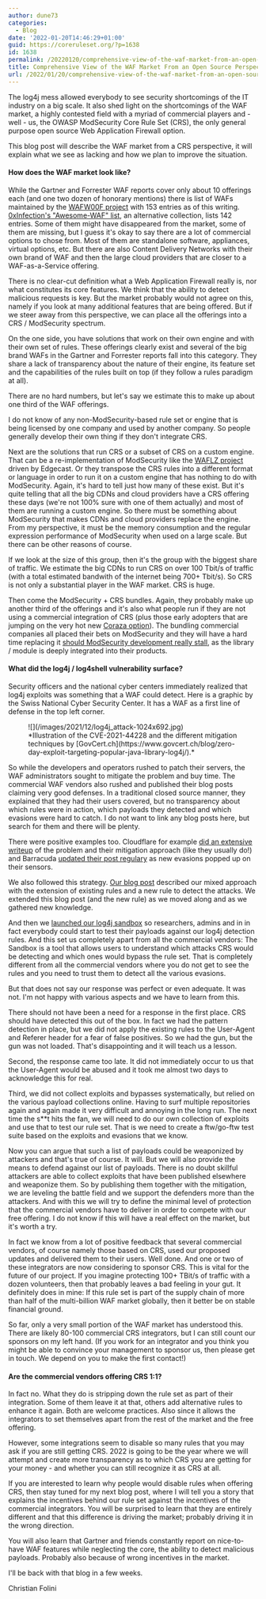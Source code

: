```yaml
---
author: dune73
categories:
  - Blog
date: '2022-01-20T14:46:29+01:00'
guid: https://coreruleset.org/?p=1638
id: 1638
permalink: /20220120/comprehensive-view-of-the-waf-market-from-an-open-source-perspective/
title: Comprehensive View of the WAF Market From an Open Source Perspective
url: /2022/01/20/comprehensive-view-of-the-waf-market-from-an-open-source-perspective/
---
```



The log4j mess allowed everybody to see security shortcomings of the IT industry on a big scale. It also shed light on the shortcomings of the WAF market, a highly contested field with a myriad of commercial players and - well - us, the OWASP ModSecurity Core Rule Set (CRS), the only general purpose open source Web Application Firewall option.

This blog post will describe the WAF market from a CRS perspective, it will explain what we see as lacking and how we plan to improve the situation.

#### How does the WAF market look like?

While the Gartner and Forrester WAF reports cover only about 10 offerings each (and one two dozen of honorary mentions) there is list of WAFs maintained by the [WAFW00F project](https://github.com/EnableSecurity/wafw00f) with 153 entries as of this writing. [0xInfection's "Awesome-WAF" list](https://github.com/0xInfection/Awesome-WAF), an alternative collection, lists 142 entries. Some of them might have disappeared from the market, some of them are missing, but I guess it's okay to say there are a lot of commercial options to chose from. Most of them are standalone software, appliances, virtual options, etc. But there are also Content Delivery Networks with their own brand of WAF and then the large cloud providers that are closer to a WAF-as-a-Service offering.

There is no clear-cut definition what a Web Application Firewall really is, nor what constitutes its core features. We think that the ability to detect malicious requests is key. But the market probably would not agree on this, namely if you look at many additional features that are being offered. But if we steer away from this perspective, we can place all the offerings into a CRS / ModSecurity spectrum.

On the one side, you have solutions that work on their own engine and with their own set of rules. These offerings clearly exist and several of the big brand WAFs in the Gartner and Forrester reports fall into this category. They share a lack of transparency about the nature of their engine, its feature set and the capabilities of the rules built on top (if they follow a rules paradigm at all).

There are no hard numbers, but let's say we estimate this to make up about one third of the WAF offerings.

I do not know of any non-ModSecurity-based rule set or engine that is being licensed by one company and used by another company. So people generally develop their own thing if they don't integrate CRS.

Next are the solutions that run CRS or a subset of CRS on a custom engine. That can be a re-implementation of ModSecurity like the [WAFLZ project](https://github.com/EdgeCast/waflz) driven by Edgecast. Or they transpose the CRS rules into a different format or language in order to run it on a custom engine that has nothing to do with ModSecurity. Again, it's hard to tell just how many of these exist. But it's quite telling that all the big CDNs and cloud providers have a CRS offering these days (we're not 100% sure with one of them actually) and most of them are running a custom engine. So there must be something about ModSecurity that makes CDNs and cloud providers replace the engine. From my perspective, it must be the memory consumption and the regular expression performance of ModSecurity when used on a large scale. But there can be other reasons of course.

If we look at the size of this group, then it's the group with the biggest share of traffic. We estimate the big CDNs to run CRS on over 100 Tbit/s of traffic (with a total estimated bandwith of the internet being 700+ Tbit/s). So CRS is not only a substantial player in the WAF market. CRS is huge.

Then come the ModSecurity + CRS bundles. Again, they probably make up another third of the offerings and it's also what people run if they are not using a commercial integration of CRS (plus those early adopters that are jumping on the very hot new [Coraza option](https://coraza.io/)). The bundling commercial companies all placed their bets on ModSecurity and they will have a hard time replacing it [should ModSecurity development really stall](https://coreruleset.org/20211222/talking-about-modsecurity-and-the-new-coraza-waf/), as the library / module is deeply integrated into their products.

#### What did the log4j / log4shell vulnerability surface?

Security officers and the national cyber centers immediately realized that log4j exploits was something that a WAF could detect. Here is a graphic by the Swiss National Cyber Security Center. It has a WAF as a first line of defense in the top left corner.

<figure class="wp-block-image size-large">![](/images/2021/12/log4j_attack-1024x692.jpg)<figcaption>*Illustration of the CVE-2021-44228 and the different mitigation techniques by [GovCert.ch](https://www.govcert.ch/blog/zero-day-exploit-targeting-popular-java-library-log4j/).*</figcaption></figure>So while the developers and operators rushed to patch their servers, the WAF administrators sought to mitigate the problem and buy time. The commercial WAF vendors also rushed and published their blog posts claiming very good defenses. In a traditional closed source manner, they explained that they had their users covered, but no transparency about which rules were in action, which payloads they detected and which evasions were hard to catch. I do not want to link any blog posts here, but search for them and there will be plenty.

There were positive examples too. Cloudflare for example [did an extensive writeup](https://blog.cloudflare.com/tag/log4shell/) of the problem and their mitigation approach (like they usually do!) and Barracuda [updated their post regulary](https://campus.barracuda.com/product/WAAS/doc/96024380/apache-log4j-critical-vulnerability-cve-2021-44228/) as new evasions popped up on their sensors.

We also followed this strategy. [Our blog post](https://coreruleset.org/20211213/crs-and-log4j-log4shell-cve-2021-44228/) described our mixed approach with the extension of existing rules and a new rule to detect the attacks. We extended this blog post (and the new rule) as we moved along and as we gathered new knowledge.

And then we [launched our log4j sandbox](https://coreruleset.org/20211216/public-hunt-for-log4j-log4shell-evasions-waf-bypasses/) so researchers, admins and in in fact everybody could start to test their payloads against our log4j detection rules. And this set us completely apart from all the commercial vendors: The Sandbox is a tool that allows users to understand which attacks CRS would be detecting and which ones would bypass the rule set. That is completely different from all the commercial vendors where you do not get to see the rules and you need to trust them to detect all the various evasions.

But that does not say our response was perfect or even adequate. It was not. I'm not happy with various aspects and we have to learn from this.

There should not have been a need for a response in the first place. CRS should have detected this out of the box. In fact we had the pattern detection in place, but we did not apply the existing rules to the User-Agent and Referer header for a fear of false positives. So we had the gun, but the gun was not loaded. That's disappointing and it will teach us a lesson.

Second, the response came too late. It did not immediately occur to us that the User-Agent would be abused and it took me almost two days to acknowledge this for real.

Third, we did not collect exploits and bypasses systematically, but relied on the various payload collections online. Having to surf multiple repositories again and again made it very difficult and annoying in the long run. The next time the s\*\*t hits the fan, we will need to do our own collection of exploits and use that to test our rule set. That is we need to create a ftw/go-ftw test suite based on the exploits and evasions that we know.

Now you can argue that such a list of payloads could be weaponized by attackers and that's true of course. It will. But we will also provide the means to defend against our list of payloads. There is no doubt skillful attackers are able to collect exploits that have been published elsewhere and weaponize them. So by publishing them together with the mitigation, we are leveling the battle field and we support the defenders more than the attackers. And with this we will try to define the minimal level of protection that the commercial vendors have to deliver in order to compete with our free offering. I do not know if this will have a real effect on the market, but it's worth a try.

In fact we know from a lot of positive feedback that several commercial vendors, of course namely those based on CRS, used our proposed updates and delivered them to their users. Well done. And one or two of these integrators are now considering to sponsor CRS. This is vital for the future of our project. If you imagine protecting 100+ TBit/s of traffic with a dozen volunteers, then that probably leaves a bad feeling in your gut. It definitely does in mine: If this rule set is part of the supply chain of more than half of the multi-billion WAF market globally, then it better be on stable financial ground.  
  
So far, only a very small portion of the WAF market has understood this. There are likely 80-100 commercial CRS integrators, but I can still count our sponsors on my left hand. (If you work for an integrator and you think you might be able to convince your management to sponsor us, then please get in touch. We depend on you to make the first contact!)

#### Are the commercial vendors offering CRS 1:1?

In fact no. What they do is stripping down the rule set as part of their integration. Some of them leave it at that, others add alternative rules to enhance it again. Both are welcome practices. Also since it allows the integrators to set themselves apart from the rest of the market and the free offering.

However, some integrations seem to disable so many rules that you may ask if you are still getting CRS. 2022 is going to be the year where we will attempt and create more transparency as to which CRS you are getting for your money - and whether you can still recognize it as CRS at all.

If you are interested to learn why people would disable rules when offering CRS, then stay tuned for my next blog post, where I will tell you a story that explains the incentives behind our rule set against the incentives of the commercial integrators. You will be surprised to learn that they are entirely different and that this difference is driving the market; probably driving it in the wrong direction.

You will also learn that Gartner and friends constantly report on nice-to-have WAF features while neglecting the core, the ability to detect malicious payloads. Probably also because of wrong incentives in the market.

I'll be back with that blog in a few weeks.

Christian Folini
